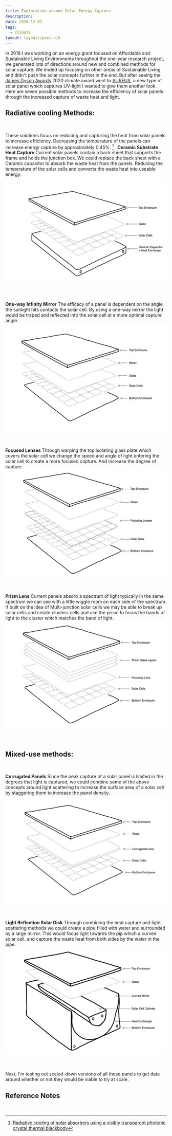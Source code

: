 ```yaml
---
title: Exploration around Solar Energy Capture
description:
date: 2020-12-02
tags:
  - climate
layout: layouts/post.njk
---
```


In 2018 I was working on an energy grant focused on Affordable and Sustainable Living Environments throughout the one-year research project,<!-- excerpt --> we generated lots of directions around new and combined methods for solar capture. We ended up focusing on other areas of Sustainable Living and didn't push the solar concepts further in the end. But after seeing the [James Dyson Awards](https://www.jamesdysonaward.org) 2020 climate award went to [AUREUS](https://www.jamesdysonaward.org/en-US/2020/project/aureus-aurora-renewable-energy-uv-sequestration/), a new type of solar panel which captures UV-light I wanted to give them another look. Here are seven possible methods to increase the efficiency of solar panels through the increased capture of waste heat and light.
&nbsp;
&nbsp;

## Radiative cooling Methods:

&nbsp;

These solutions focus on reducing and capturing the heat from solar panels to increase efficiency. Decreasing the temperature of the panels can increase energy capture by approximately 0.45%. [^1]
&nbsp;
**Ceramic Substrate Heat Capture**
Current solar panels contain a back sheet that supports the frame and holds the junction box. We could replace the back sheet with a Ceramic capacitor to absorb the waste heat from the panels. Reducing the temperature of the solar cells and converts the waste heat into useable energy.
&nbsp;
![Ceramic Substrate Heat Capture Sketch](/img/exploration-around-solar-energy-capture/ceramic-substrate-heat-capture-panel.png) <br><br>
&nbsp;

**One-way Infinity Mirror**
The efficacy of a panel is dependent on the angle the sunlight hits contacts the solar cell. By using a one-way mirror the light would be traped and reflected into the solar cell at a more optimal capture angle.
&nbsp;
![One-way Infinity Mirror Panel Sketch](/img/exploration-around-solar-energy-capture/one-way-infinity-mirror-panel.png) <br><br>
&nbsp;

**Focused Lenses**
Through warping the top isolating glass plate which covers the solar cell we change the speed and angle of light entering the solar cell to create a more focused capture. And increase the degree of capture.
<br>
![Focused Lense Panel Sketch](/img/exploration-around-solar-energy-capture/focused-lenses-panel.png) <br><br>
&nbsp;

**Prism Lens**
Current panels absorb a spectrum of light typically in the same spectrum we can see with a little wiggle room on each side of the spectrum. If built on the idea of Multi-junction solar cells we may be able to break up solar cells and create clusters cells and use the prism to focus the bands of light to the cluster which matches the band of light.
&nbsp;
![Prism Lens Panel Sketch](/img/exploration-around-solar-energy-capture/prism-lenses-panel.png) <br><br>
&nbsp;
&nbsp;

## Mixed-use methods:

&nbsp;

**Corrugated Panels**
Since the peak capture of a solar panel is limited in the degrees that light is captured, we could combine some of the above concepts around light scattering to increase the surface area of a solar cell by staggering them to increase the panel density.
&nbsp;
![Corrugated Panel Sketch](/img/exploration-around-solar-energy-capture/corrugated-panel.png) <br><br>
&nbsp;
&nbsp;

**Light Reflection Solar Disk**
Through combining the heat capture and light scattering methods we could create a pipe filled with water and surrounded by a large mirror. This would focus light towards the pip which a curved solar cell, and capture the waste heat from both sides by the water in the pipe.
&nbsp;
![Light Reflection Solar Disk Panel Sketch](/img/exploration-around-solar-energy-capture/solar-cylinder-panel.png) <br><br>
&nbsp;

Next, I'm testing out scaled-down versions of all these panels to get data around whether or not they would be viable to try at scale.
&nbsp;
&nbsp;

## Reference Notes

&nbsp;

[^1]: [Radiative cooling of solar absorbers using a visibly transparent photonic crystal thermal blackbody](https://www.ncbi.nlm.nih.gov/pmc/articles/PMC4603484)
